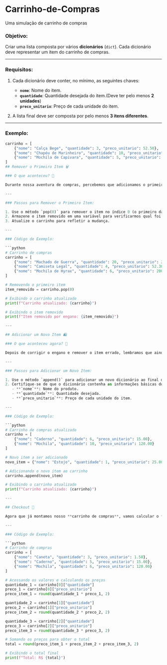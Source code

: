 # Carrinho-de-Compras
Uma simulação de carrinho de compras

### Objetivo:
Criar uma lista composta por vários **dicionários** (`dict`). Cada dicionário deve representar um item do carrinho de compras.

---

### Requisitos:
1. Cada dicionário deve conter, no mínimo, as seguintes chaves:
   - **`nome`**: Nome do item.
   - **`quantidade`**: Quantidade desejada do item.(Deve ter pelo menos **2 unidades**)
   - **`preco_unitario`**: Preço de cada unidade do item.

2. A lista final deve ser composta por pelo menos **3 itens diferentes**.

---

### Exemplo:
```python
carrinho = [
    {"nome": "Calça Bege", "quantidade": 3, "preco_unitario": 52.50},
    {"nome": "Chapéu de Marinheiro", "quantidade": 10, "preco_unitario": 42.10},
    {"nome": "Mochila de Capivara", "quantidade": 5, "preco_unitario": 120.00}
]
## Remover o Primeiro Item 🗑️

### O que aconteceu? 🤔

Durante nossa aventura de compras, percebemos que adicionamos o primeiro item **por engano**. Talvez tenha sido o entusiasmo de ver tantas promoções, mas agora é hora de corrigir isso e remover o item errado do nosso carrinho!

---

### Passos para Remover o Primeiro Item:

1. Use o método `pop(0)` para remover o item no índice 0 (o primeiro da lista).
2. Armazene o item removido em uma variável para verificarmos qual foi excluído.
3. Atualize o carrinho para refletir a mudança.

---

### Código de Exemplo:

```python
# Carrinho de compras
carrinho = [
    {"nome": "Machado de Guerra", "quantidade": 20, "preco_unitario": 2500.50},
    {"nome": "Camiseta Legal", "quantidade": 4, "preco_unitario": 52.30},
    {"nome": "Mochila de Hyrax", "quantidade": 6, "preco_unitario": 200.00}
]

# Removendo o primeiro item
item_removido = carrinho.pop(0)

# Exibindo o carrinho atualizado
print(f"Carrinho atualizado: {carrinho}")

# Exibindo o item removido
print(f"Item removido por engano: {item_removido}")

---

## Adicionar um Novo Item 🛍️

### O que aconteceu agora? 🤔

Depois de corrigir o engano e remover o item errado, lembramos que ainda precisamos adicionar um novo item ao carrinho — agora o item **certo**! Vamos garantir que nossa lista fique completa para finalizar a compra.

---

### Passos para Adicionar um Novo Item:

1. Use o método `append()` para adicionar um novo dicionário ao final da lista do carrinho.
2. Certifique-se de que o dicionário contenha as informações básicas do item:
   - **`nome`**: Nome do produto.
   - **`quantidade`**: Quantidade desejada.
   - **`preco_unitario`**: Preço de cada unidade do item.

---

### Código de Exemplo:

```python
# Carrinho de compras atualizado
carrinho = [
    {"nome": "Caderno", "quantidade": 6, "preco_unitario": 15.00},
    {"nome": "Mochila", "quantidade": 10, "preco_unitario": 120.00}
]

# Novo item a ser adicionado
novo_item = {"nome": "Estojo", "quantidade": 1, "preco_unitario": 25.00}

# Adicionando o novo item ao carrinho
carrinho.append(novo_item)

# Exibindo o carrinho atualizado
print(f"Carrinho atualizado: {carrinho}")

---

## Checkout 🧾

Agora que já montamos nosso **carrinho de compras**, vamos calcular o **preço final** diretamente, usando variáveis para cada cálculo e arredondando os valores com `round`.

---

### Código de Exemplo:

```python
# Carrinho de compras
carrinho = [
    {"nome": "Caneta", "quantidade": 3, "preco_unitario": 1.50},
    {"nome": "Caderno", "quantidade": 5, "preco_unitario": 15.00},
    {"nome": "Mochila", "quantidade": 6, "preco_unitario": 120.00}
]

# Acessando os valores e calculando os preços
quantidade_1 = carrinho[0]["quantidade"]
preco_1 = carrinho[0]["preco_unitario"]
preco_item_1 = round(quantidade_1 * preco_1, 2)

quantidade_2 = carrinho[1]["quantidade"]
preco_2 = carrinho[1]["preco_unitario"]
preco_item_2 = round(quantidade_2 * preco_2, 2)

quantidade_3 = carrinho[2]["quantidade"]
preco_3 = carrinho[2]["preco_unitario"]
preco_item_3 = round(quantidade_3 * preco_3, 2)

# Somando os preços para obter o total
total = round(preco_item_1 + preco_item_2 + preco_item_3, 2)

# Exibindo o total final
print(f"Total: R$ {total}")
